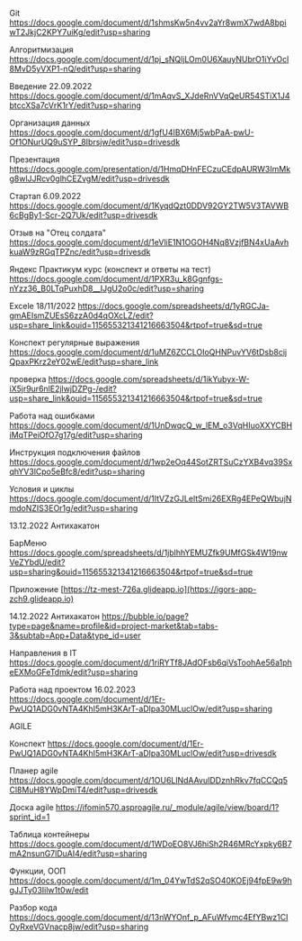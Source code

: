 Git
https://docs.google.com/document/d/1shmsKw5n4vv2aYr8wmX7wdA8bpiwT2JkjC2KPY7uiKg/edit?usp=sharing

Алгоритмизация
https://docs.google.com/document/d/1pj_sNQljLOm0U6XauyNUbrO1iYvOcl8MvD5yVXP1-nQ/edit?usp=sharing

Введение 22.09.2022
https://docs.google.com/document/d/1mAqvS_XJdeRnVVqQeUR54STiX1J4btccXSa7cVrK1rY/edit?usp=sharing

Организация данных 
https://docs.google.com/document/d/1gfU4IBX6Mj5wbPaA-pwU-Of1ONurUQ9uSYP_8Ibrsjw/edit?usp=drivesdk

Презентация
https://docs.google.com/presentation/d/1HmqDHnFECzuCEdpAURW3ImMkg8wlJJRcv0glhCEZvgM/edit?usp=drivesdk

Стартап 6.09.2022
https://docs.google.com/document/d/1KyqdQzt0DDV92GY2TW5V3TAVWB6cBgBy1-Scr-2Q7Uk/edit?usp=drivesdk 

Отзыв на "Отец солдата"
https://docs.google.com/document/d/1eVliE1N1OGOH4Nq8VzjfBN4xUaAvhkuaW9zRGqTPZnc/edit?usp=drivesdk

Яндекс Практикум курс (конспект и ответы на тест)
https://docs.google.com/document/d/1PXR3u_k8Ggnfgs-nYzz36_B0LTqPuxhD8__IJgU2o0c/edit?usp=sharing

Excele 18/11/2022
https://docs.google.com/spreadsheets/d/1yRGCJa-gmAEIsmZUEsS6zzA0d4qOXcLZ/edit?usp=share_link&ouid=115655321341216663504&rtpof=true&sd=true

Конспект регулярные выражения 
https://docs.google.com/document/d/1uMZ6ZCCLOIoQHNPuvYV6tDsb8cijQpaxPKrz2eY02wE/edit?usp=share_link

проверка 
https://docs.google.com/spreadsheets/d/1ikYubyx-W-iX5jr9ur6nlE2jlwjDZPg-/edit?usp=share_link&ouid=115655321341216663504&rtpof=true&sd=true

Работа над ошибками
https://docs.google.com/document/d/1UnDwqcQ_w_lEM_o3VqHIuoXXYCBHiMqTPeiOfO7g17g/edit?usp=sharing

Инструкция подключения файлов 
https://docs.google.com/document/d/1wp2eOq44SotZRTSuCzYXB4vq39SxqhYV3lCpo5eBfc8/edit?usp=sharing

Условия и циклы 
https://docs.google.com/document/d/1ItVZzGJLeltSmi26EXRg4EPeQWbujNmdoNZIS3EOr1g/edit?usp=sharing

13.12.2022 Антихакатон

БарМеню
https://docs.google.com/spreadsheets/d/1jblhhYEMUZfk9UMfGSk4W19nwVeZYbdU/edit?usp=sharing&ouid=115655321341216663504&rtpof=true&sd=true

Приложение 
[https://tz-mest-726a.glideapp.io](https://igors-app-zch9.glideapp.io)

14.12.2022 Антихакатон 
https://bubble.io/page?type=page&name=profile&id=project-market&tab=tabs-3&subtab=App+Data&type_id=user

Направления в IT
https://docs.google.com/document/d/1riRYTf8JAdOFsb6qiVsToohAe56a1pheEXMoGFeTdmk/edit?usp=sharing

Работа над проектом 16.02.2023
https://docs.google.com/document/d/1Er-PwUQ1ADG0vNTA4KhI5mH3KArT-aDlpa30MLuclOw/edit?usp=sharing

AGILE 

Конспект 
https://docs.google.com/document/d/1Er-PwUQ1ADG0vNTA4KhI5mH3KArT-aDlpa30MLuclOw/edit?usp=drivesdk

Планер agile 
https://docs.google.com/document/d/1OU6LlNdAAvuIDDznhRkv7fqCCQq5Cl8MuH8YWpDmiT4/edit?usp=drivesdk

Доска agile
https://ifomin570.asproagile.ru/_module/agile/view/board/1?sprint_id=1

Таблица контейнеры
https://docs.google.com/document/d/1WDoEO8VJ6hiSh2R46MRcYxpky6B7mA2nsunG7lDuAI4/edit?usp=sharing

Функции, ООП
https://docs.google.com/document/d/1m_04YwTdS2qSO40KOEj94fpE9w9hgJJTy03Iilw1t0w/edit

Разбор кода 
https://docs.google.com/document/d/13nWYOnf_p_AFuWfvmc4EfYBwz1CIOyRxeVGVnacp8jw/edit?usp=sharing



